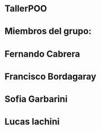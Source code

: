 # TallerPOO 
# Miembros del grupo: 
# Fernando Cabrera
# Francisco Bordagaray
# Sofia Garbarini
# Lucas Iachini